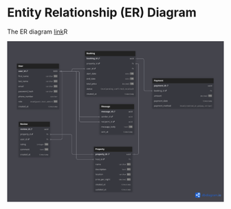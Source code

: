 # Entity Relationship (ER) Diagram
The ER diagram [link](https://dbdiagram.io/d/Datascape-68aee6bf777b52b76cc60d31)R

![image](./erd.png)